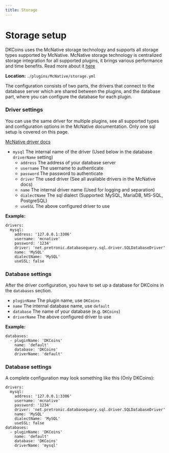 ```yaml
---
title: Storage
---
```


# Storage setup

DKCoins uses the McNative storage technology and supports all storage types supported by McNative. McNative storage technology 
is centralized storage integration for all supported plugins, it brings various performance and time benefits. Read more about it [here]()

**Location:** ``./plugins/McNative/storage.yml``

The configuration consists of two parts, the drivers that connect to the database server which are
shared between the plugins, and the database part, where you can configure the database for each plugin.

### **Driver settings**

You can use the same driver for multiple plugins, see all supported types and configuration options in the McNative documentation. Only one sql setup is covered on this page.

[McNative driver docs](https://github.com/McNative/McNative/wiki/Storage-Configuration)

* ``mysql`` The internal name of the driver (Used below in the database `driverName` setting)
  * ``address`` The address of your database server
  * ``username`` The username to authenticate 
  * ``password`` The password to authenticate
  * ``driver`` The used driver (See all available drivers in the McNative docs)
  * ``name`` The internal driver name (Used for logging and separation)
  * ``dialectName`` The sql dialect (Supported: MySQL, MariaDB, MS-SQL, PostgreSQL)
  * ``useSSL`` The above configured driver to use
    
**Example:**
```
drivers: 
  mysql: 
    address: '127.0.0.1:3306'
    username: 'mcnative'
    password: '1234'
    driver: 'net.pretronic.databasequery.sql.driver.SQLDatabaseDriver'
    name: 'MySQL'
    dialectName: 'MySQL'
    useSSL: false
```

### **Database settings**

After the driver configuration, you have to set up a database for DKCoins in the `databases` section.

* ``pluginName`` The plugin name, use `DKCoins`
* ``name`` The internal database name, use `default`
* ``database`` The name of your database (e.g. `DKCoins`)
* ``driverName`` The above configured driver to use

**Example:**
```
databases: 
  - pluginName: 'DKCoins'
    name: 'default'
    database: 'DKCoins'
    driverName: 'default'
```

### **Database settings**
A complete configuration may look something like this (Only DKCoins):

```
drivers: 
  mysql: 
    address: '127.0.0.1:3306'
    username: 'mcnative'
    password: '1234'
    driver: 'net.pretronic.databasequery.sql.driver.SQLDatabaseDriver'
    name: 'MySQL'
    dialectName: 'MySQL'
    useSSL: false
databases: 
  - pluginName: 'DKCoins'
    name: 'default'
    database: 'DKCoins'
    driverName: 'mysql'
```
